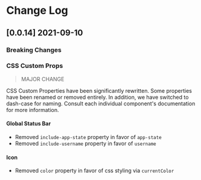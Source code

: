 # Change Log

## [0.0.14] 2021-09-10

### Breaking Changes

### CSS Custom Props

> MAJOR CHANGE

CSS Custom Properties have been significantly rewritten. Some properties have been renamed or removed entirely. In addition, we have switched to dash-case for naming. Consult each individual component's documentation for more information.

#### Global Status Bar

-   Removed `include-app-state` property in favor of `app-state`
-   Removed `include-username` property in favor of `username`

#### Icon

-   Removed `color` property in favor of css styling via `currentColor`
